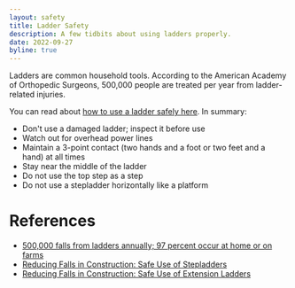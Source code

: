 ```yaml
---
layout: safety
title: Ladder Safety
description: A few tidbits about using ladders properly.
date: 2022-09-27
byline: true
---
```


<div class="row">
<div class="col-md-8" markdown="1">

Ladders are common household tools. According to the American Academy of Orthopedic Surgeons, 500,000 people are treated per year from ladder-related injuries.

You can read about [how to use a ladder safely here](https://www.americanladderinstitute.org/page/BasicLadderSafety).
In summary:

- Don't use a damaged ladder; inspect it before use
- Watch out for overhead power lines
- Maintain a 3-point contact (two hands and a foot or two feet and a hand) at all times
- Stay near the middle of the ladder
- Do not use the top step as a step
- Do not use a stepladder horizontally like a platform

# References

- [500,000 falls from ladders annually; 97 percent occur at home or on farms](https://www.ishn.com/articles/106830-000-falls-from-ladders-annually-97-percent-occur-at-home-or-on-farms)
- [Reducing Falls in Construction:
  Safe Use of Stepladders](https://www.osha.gov/sites/default/files/publications/OSHA3662.pdf)
- [Reducing Falls in Construction:
  Safe Use of Extension Ladders](https://www.osha.gov/sites/default/files/publications/OSHA3660.pdf)

</div>
</div>
